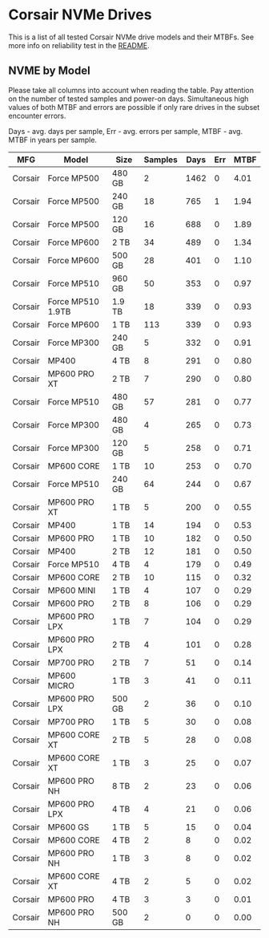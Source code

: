 Corsair NVMe Drives
===================

This is a list of all tested Corsair NVMe drive models and their MTBFs. See more
info on reliability test in the [README](https://github.com/linuxhw/SMART).

NVME by Model
------------

Please take all columns into account when reading the table. Pay attention on the
number of tested samples and power-on days. Simultaneous high values of both MTBF
and errors are possible if only rare drives in the subset encounter errors.

Days - avg. days per sample,
Err  - avg. errors per sample,
MTBF - avg. MTBF in years per sample.

| MFG       | Model              | Size   | Samples | Days  | Err   | MTBF |
|-----------|--------------------|--------|---------|-------|-------|------|
| Corsair   | Force MP500        | 480 GB | 2       | 1462  | 0     | 4.01   |
| Corsair   | Force MP500        | 240 GB | 18      | 765   | 1     | 1.94   |
| Corsair   | Force MP500        | 120 GB | 16      | 688   | 0     | 1.89   |
| Corsair   | Force MP600        | 2 TB   | 34      | 489   | 0     | 1.34   |
| Corsair   | Force MP600        | 500 GB | 28      | 401   | 0     | 1.10   |
| Corsair   | Force MP510        | 960 GB | 50      | 353   | 0     | 0.97   |
| Corsair   | Force MP510 1.9TB  | 1.9 TB | 18      | 339   | 0     | 0.93   |
| Corsair   | Force MP600        | 1 TB   | 113     | 339   | 0     | 0.93   |
| Corsair   | Force MP300        | 240 GB | 5       | 332   | 0     | 0.91   |
| Corsair   | MP400              | 4 TB   | 8       | 291   | 0     | 0.80   |
| Corsair   | MP600 PRO XT       | 2 TB   | 7       | 290   | 0     | 0.80   |
| Corsair   | Force MP510        | 480 GB | 57      | 281   | 0     | 0.77   |
| Corsair   | Force MP300        | 480 GB | 4       | 265   | 0     | 0.73   |
| Corsair   | Force MP300        | 120 GB | 5       | 258   | 0     | 0.71   |
| Corsair   | MP600 CORE         | 1 TB   | 10      | 253   | 0     | 0.70   |
| Corsair   | Force MP510        | 240 GB | 64      | 244   | 0     | 0.67   |
| Corsair   | MP600 PRO XT       | 1 TB   | 5       | 200   | 0     | 0.55   |
| Corsair   | MP400              | 1 TB   | 14      | 194   | 0     | 0.53   |
| Corsair   | MP600 PRO          | 1 TB   | 10      | 182   | 0     | 0.50   |
| Corsair   | MP400              | 2 TB   | 12      | 181   | 0     | 0.50   |
| Corsair   | Force MP510        | 4 TB   | 4       | 179   | 0     | 0.49   |
| Corsair   | MP600 CORE         | 2 TB   | 10      | 115   | 0     | 0.32   |
| Corsair   | MP600 MINI         | 1 TB   | 4       | 107   | 0     | 0.29   |
| Corsair   | MP600 PRO          | 2 TB   | 8       | 106   | 0     | 0.29   |
| Corsair   | MP600 PRO LPX      | 1 TB   | 7       | 104   | 0     | 0.29   |
| Corsair   | MP600 PRO LPX      | 2 TB   | 4       | 101   | 0     | 0.28   |
| Corsair   | MP700 PRO          | 2 TB   | 7       | 51    | 0     | 0.14   |
| Corsair   | MP600 MICRO        | 1 TB   | 3       | 41    | 0     | 0.11   |
| Corsair   | MP600 PRO LPX      | 500 GB | 2       | 36    | 0     | 0.10   |
| Corsair   | MP700 PRO          | 1 TB   | 5       | 30    | 0     | 0.08   |
| Corsair   | MP600 CORE XT      | 2 TB   | 5       | 28    | 0     | 0.08   |
| Corsair   | MP600 CORE XT      | 1 TB   | 3       | 25    | 0     | 0.07   |
| Corsair   | MP600 PRO NH       | 8 TB   | 2       | 23    | 0     | 0.06   |
| Corsair   | MP600 PRO LPX      | 4 TB   | 4       | 21    | 0     | 0.06   |
| Corsair   | MP600 GS           | 1 TB   | 5       | 15    | 0     | 0.04   |
| Corsair   | MP600 CORE         | 4 TB   | 2       | 8     | 0     | 0.02   |
| Corsair   | MP600 PRO NH       | 1 TB   | 3       | 8     | 0     | 0.02   |
| Corsair   | MP600 CORE XT      | 4 TB   | 2       | 5     | 0     | 0.02   |
| Corsair   | MP600 PRO          | 4 TB   | 3       | 3     | 0     | 0.01   |
| Corsair   | MP600 PRO NH       | 500 GB | 2       | 0     | 0     | 0.00   |
